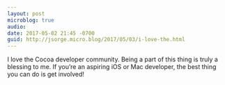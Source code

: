 ```yaml
---
layout: post
microblog: true
audio: 
date: 2017-05-02 21:45 -0700
guid: http://jsorge.micro.blog/2017/05/03/i-love-the.html
---
```

I love the Cocoa developer community. Being a part of this thing is truly a blessing to me. If you’re an aspiring iOS or Mac developer, the best thing you can do is get involved!
